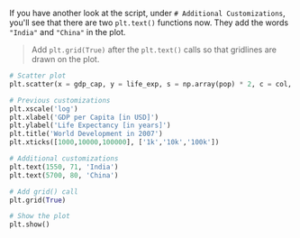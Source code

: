 If you have another look at the script, under `# Additional Customizations`, you'll see that there are two `plt.text()` functions now. They add the words `"India"` and `"China"` in the plot.

> Add `plt.grid(True)` after the `plt.text()` calls so that gridlines are drawn on the plot.

```py
# Scatter plot
plt.scatter(x = gdp_cap, y = life_exp, s = np.array(pop) * 2, c = col, alpha = 0.8)

# Previous customizations
plt.xscale('log') 
plt.xlabel('GDP per Capita [in USD]')
plt.ylabel('Life Expectancy [in years]')
plt.title('World Development in 2007')
plt.xticks([1000,10000,100000], ['1k','10k','100k'])

# Additional customizations
plt.text(1550, 71, 'India')
plt.text(5700, 80, 'China')

# Add grid() call
plt.grid(True)

# Show the plot
plt.show()
```
